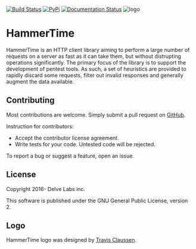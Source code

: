 [![Build Status](https://travis-ci.org/delvelabs/hammertime.svg?branch=master)](https://travis-ci.org/delvelabs/hammertime)
[![PyPi](https://badge.fury.io/py/HammerTime-http.svg)](https://badge.fury.io/py/HammerTime-http)
[![Documentation Status](http://readthedocs.org/projects/hammertime/badge/?version=latest)](http://hammertime.readthedocs.io/en/latest/?badge=latest)
![logo](https://raw.githubusercontent.com/delvelabs/hammertime/master/misc/logo.png)

# HammerTime

HammerTime is an HTTP client library aiming to perform a large number of requests
on a server as fast as it can take them, but without distrupting operations
significantly. The primary focus of the library is to support the development of
pentest tools. As such, a set of heuristics are provided to rapidly discard some
requests, filter out invalid responses and generally augment the data available.

## Contributing
Most contributions are welcome. Simply submit a pull request on [GitHub](https://github.com/delvelabs/hammertime/).

Instruction for contributors:
* Accept the contributor license agreement.
* Write tests for your code. Untested code will be rejected.

To report a bug or suggest a feature, open an issue.

## License

Copyright 2016- Delve Labs inc.

This software is published under the GNU General Public License, version 2.

## Logo

HammerTime logo was designed by [Travis Claussen](http://sivartgraphicdesign.com/).
